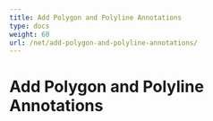```yaml
---
title: Add Polygon and Polyline Annotations
type: docs
weight: 60
url: /net/add-polygon-and-polyline-annotations/
---
```

# Add Polygon and Polyline Annotations

